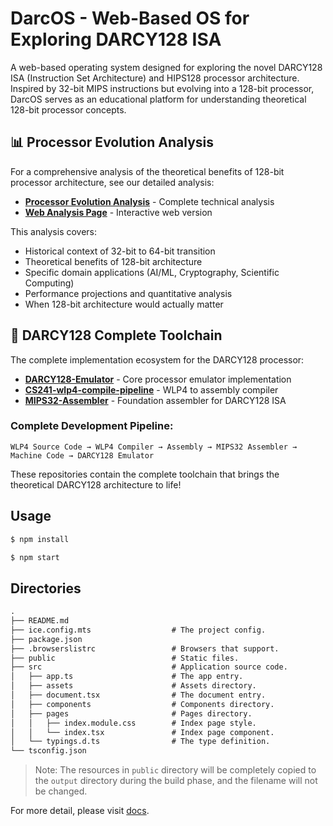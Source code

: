 # DarcOS - Web-Based OS for Exploring DARCY128 ISA

A web-based operating system designed for exploring the novel DARCY128 ISA (Instruction Set Architecture) and HIPS128 processor architecture. Inspired by 32-bit MIPS instructions but evolving into a 128-bit processor, DarcOS serves as an educational platform for understanding theoretical 128-bit processor concepts.

## 📊 Processor Evolution Analysis

For a comprehensive analysis of the theoretical benefits of 128-bit processor architecture, see our detailed analysis:

- **[Processor Evolution Analysis](docs/processor-evolution-analysis.md)** - Complete technical analysis
- **[Web Analysis Page](https://uw-rizzlers.netlify.app/#/analysis)** - Interactive web version

This analysis covers:
- Historical context of 32-bit to 64-bit transition
- Theoretical benefits of 128-bit architecture
- Specific domain applications (AI/ML, Cryptography, Scientific Computing)
- Performance projections and quantitative analysis
- When 128-bit architecture would actually matter

## 🚀 DARCY128 Complete Toolchain

The complete implementation ecosystem for the DARCY128 processor:

- **[DARCY128-Emulator](https://github.com/codejedi-ai/DARCY128-Emulator)** - Core processor emulator implementation
- **[CS241-wlp4-compile-pipeline](https://github.com/codejedi-ai/CS241-wlp4-compile-pipeline)** - WLP4 to assembly compiler
- **[MIPS32-Assembler](https://github.com/codejedi-ai/MIPS32-Assembler)** - Foundation assembler for DARCY128 ISA

### Complete Development Pipeline:
```
WLP4 Source Code → WLP4 Compiler → Assembly → MIPS32 Assembler → Machine Code → DARCY128 Emulator
```

These repositories contain the complete toolchain that brings the theoretical DARCY128 architecture to life!

## Usage

```bash
$ npm install

$ npm start
```

## Directories

```md
.
├── README.md
├── ice.config.mts                  # The project config.
├── package.json
├── .browserslistrc                 # Browsers that support.
├── public                          # Static files.
├── src                             # Application source code.
│   ├── app.ts                      # The app entry.
│   ├── assets                      # Assets directory.
│   ├── document.tsx                # The document entry.
│   ├── components                  # Components directory.
│   ├── pages                       # Pages directory.
│   │   ├── index.module.css        # Index page style.
│   │   └── index.tsx               # Index page component.
│   └── typings.d.ts                # The type definition.
└── tsconfig.json
```

> Note: The resources in `public` directory will be completely copied to the `output` directory during the build phase, and the filename will not be changed.

For more detail, please visit [docs](https://v3.ice.work/).

